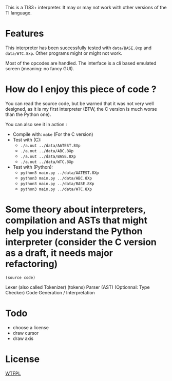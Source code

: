 
This is a TI83+ interpreter. It may or may not work with other versions of the TI language.

# Features

This interpreter has been successfully tested with `data/BASE.8xp` and `data/WTC.8xp`.
Other programs might or might not work.

Most of the opcodes are handled.
The interface is a cli based emulated screen (meaning: no fancy GUI).

# How do I enjoy this piece of code ?

You can read the source code, but be warned that it was not very well designed, as it is my first interpreter (BTW, the C version is much worse than the Python one).

You can also see it in action :

* Compile with: `make` (For the C version)
* Test with (C):
    * `./a.out ../data/AATEST.8Xp`
    * `./a.out ../data/ABC.8Xp`
    * `./a.out ../data/BASE.8Xp`
    * `./a.out ../data/WTC.8Xp`
* Test with (Python):
    * `python3 main.py ../data/AATEST.8Xp`
    * `python3 main.py ../data/ABC.8Xp`
    * `python3 main.py ../data/BASE.8Xp`
    * `python3 main.py ../data/WTC.8Xp`

# Some theory about interpreters, compilation and ASTs that might help you inderstand the Python interpreter (consider the C version as a draft, it needs major refactoring)

    (source code)
Lexer (also called Tokenizer)
    (tokens)
Parser
    (AST)
(Optionnal: Type Checker)
Code Generation / Interpretation

# Todo

* choose a license
* draw cursor
* draw axis

# License

[WTFPL](http://www.wtfpl.net/)
